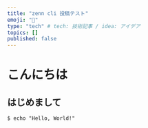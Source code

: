 ```yaml
---
title: "zenn cli 投稿テスト"
emoji: "🌊"
type: "tech" # tech: 技術記事 / idea: アイデア
topics: []
published: false
---
```

# こんにちは

## はじめまして

```
$ echo "Hello, World!"
```
